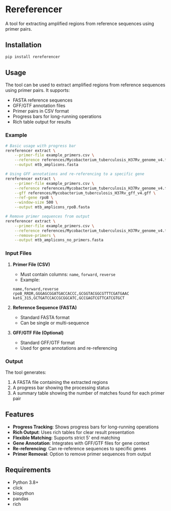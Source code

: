 # Rereferencer

A tool for extracting amplified regions from reference sequences using primer pairs.

## Installation

```bash
pip install rereferencer
```

## Usage

The tool can be used to extract amplified regions from reference sequences using primer pairs. It supports:
- FASTA reference sequences
- GFF/GTF annotation files
- Primer pairs in CSV format
- Progress bars for long-running operations
- Rich table output for results

### Example

```bash
# Basic usage with progress bar
rereferencer extract \
    --primer-file example_primers.csv \
    --reference references/Mycobacterium_tuberculosis_H37Rv_genome_v4.fasta \
    --output mtb_amplicons.fasta

# Using GFF annotations and re-referencing to a specific gene
rereferencer extract \
    --primer-file example_primers.csv \
    --reference references/Mycobacterium_tuberculosis_H37Rv_genome_v4.fasta \
    --gff references/Mycobacterium_tuberculosis_H37Rv_gff_v4.gff \
    --ref-gene rpoB \
    --window-size 500 \
    --output mtb_amplicons_rpoB.fasta

# Remove primer sequences from output
rereferencer extract \
    --primer-file example_primers.csv \
    --reference references/Mycobacterium_tuberculosis_H37Rv_genome_v4.fasta \
    --remove-primers \
    --output mtb_amplicons_no_primers.fasta
```

### Input Files

1. **Primer File (CSV)**
   - Must contain columns: `name`, `forward`, `reverse`
   - Example:
   ```csv
   name,forward,reverse
   rpoB_RRDR,GGGAGCGGATGACCACCC,GCGGTACGGCGTTTCGATGAAC
   katG_315,GCTGATCCACCGCGGCATC,GCCGAGTCGTTCATCGTGCT
   ```

2. **Reference Sequence (FASTA)**
   - Standard FASTA format
   - Can be single or multi-sequence

3. **GFF/GTF File (Optional)**
   - Standard GFF/GTF format
   - Used for gene annotations and re-referencing

### Output

The tool generates:
1. A FASTA file containing the extracted regions
2. A progress bar showing the processing status
3. A summary table showing the number of matches found for each primer pair

## Features

- **Progress Tracking**: Shows progress bars for long-running operations
- **Rich Output**: Uses rich tables for clear result presentation
- **Flexible Matching**: Supports strict 5' end matching
- **Gene Annotation**: Integrates with GFF/GTF files for gene context
- **Re-referencing**: Can re-reference sequences to specific genes
- **Primer Removal**: Option to remove primer sequences from output

## Requirements

- Python 3.8+
- click
- biopython
- pandas
- rich 